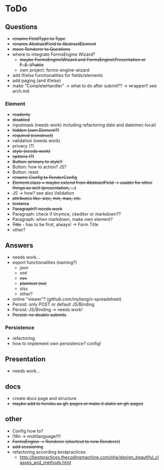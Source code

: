 # ToDo

## Questions

* ~~rename FieldType to Type~~
* ~~rename AbstractField to AbstractElement~~
* ~~move Renderer to Questions~~
* where to integrate FormsEngine Wizard?
    * ~~maybe FormsEngine\Wizard and FormsEngine\Presentation or F..E..\Public~~
    * own project: forms-engine-wizard
* add if/else functionalities for fields/elements
* add paging (and if/else)
* make "CompleteHandler" -> what to do after submit?? -> wrapper!! see arch.md

### Element

* ~~readonly~~
* ~~disabled~~
* inputmask (needs work) including refactoring date and dateime(-local)
* ~~hidden (own Element?)~~
* ~~required (construct)~~
* validation (needs work)
* privacy (?)
* ~~style (needs work)~~
* ~~options (?)~~
* ~~Button: primary to style!!~~
* Button: how to action? JS?
* Button: reset
* ~~rename Config to RenderConfig~~
* ~~Element.class = maybe extend from AbstractField -> usable for other things as well (presentation, ...)~~
* JS -> how? see also Validation
* ~~attributes like: size, min, max, etc.~~
* ~~textarea~~
* ~~Paragraph!!! needs work~~
* Paragraph: check if tinymce, ckeditor or markdown??
* Paragraph: when markdown, make own element?
* ~~Title~~ - has to be first, always! -> Form Title
* other?

## Answers

* needs work...
* export functionalities (naming?)
    * json
    * xml
    * ~~csv~~
    * ~~plaintext (no)~~
    * xlsx
    * other?
* online "viewer"? (github.com/myliang/x-spreadsheet)
* Persist: only POST or default JS/Binding
* Persist: JS/Binding -> needs work!
* ~~Persist: no double submits~~

### Persistence

* refactoring
* how to implement own persistence? config!

## Presentation

* needs work...

## docs

* create docs page and structure
* ~~maybe add to heroku as gh-pages or make it static on gh-pages~~

## other

* Config how to?
* I18n -> multilanguage!!!!
* ~~FormsEngine -> Renderer (shortcut to new Renderer)~~
* ~~add sessioning~~
* refactoring according bestpractices:
  * http://bestpractices.thecodingmachine.com/php/design_beautiful_classes_and_methods.html
